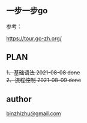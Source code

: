 ## 一步一步go

参考：

https://tour.go-zh.org/

## PLAN

~~1、基础语法 2021-08-08  done~~  
~~2、流程控制 2021-08-09  done~~

## author

binzhizhu@gmail.com